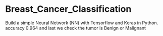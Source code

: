 # Breast_Cancer_Classification
 Build a simple Neural Network (NN) with Tensorflow and Keras in Python. accuracy 0.964
and last we check the tumor is Benign or Malignant
